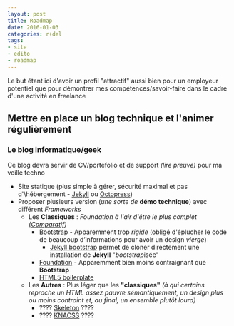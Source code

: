 ```yaml
---
layout: post
title: Roadmap
date: 2016-01-03
categories: r+del
tags:
- site
- edito
- roadmap
---
```



Le but étant ici d'avoir un profil "attractif" aussi bien pour un employeur potentiel que pour démontrer mes compétences/savoir-faire dans le cadre d\'une activité en freelance

## Mettre en place un blog technique et l'animer régulièrement

### Le blog informatique/geek
Ce blog devra servir de CV/portefolio et de support *(lire preuve)* pour ma veille techno

 * Site statique (plus simple à gérer, sécurité maximal et pas d'\hébergement - [Jekyll](http://jekyllrb.com/) ou [Octopress](http://octopress.org/))
 * Proposer plusieurs version (*une sorte de* **démo technique**) avec différent *Frameworks*
     - Les **Classiques** : *Foundation à l'air d\'être le plus complet ([Comparatif](http://responsive.vermilion.com/compare.php))*
         + [Bootstrap](http://getbootstrap.com/) - Apparemment trop *rigide* (obligé d\'éplucher le code de beaucoup d’informations pour avoir un design *vierge*)
             * [Jekyll bootstrap](http://jekyllbootstrap.com/) permet de cloner directement une installation de **Jekyll** "*bootstrap*isée"
         + [Foundation](http://foundation.zurb.com/) - Apparemment bien moins contraignant que **Bootstrap**
         + [HTML5 boilerplate](http://html5boilerplate.com/)
     - Les **Autres** : Plus léger que les **"classiques"** *(à qui certains reproche un HTML assez pauvre sémantiquement, un design plus ou moins contraint et, au final, un ensemble plutôt lourd)*
         + ???? [Skeleton](http://getskeleton.com/) ????
         + ???? [KNACSS](http://knacss.com/) ????